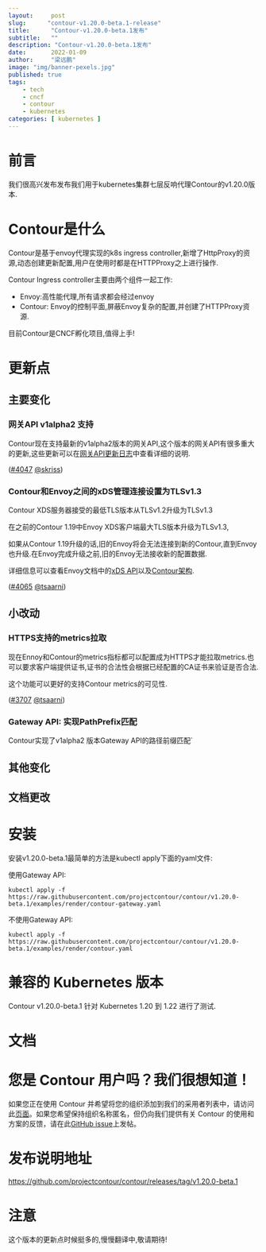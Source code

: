 ```yaml
---
layout:     post 
slug:      "contour-v1.20.0-beta.1-release"
title:      "Contour-v1.20.0-beta.1发布"
subtitle:   ""
description: "Contour-v1.20.0-beta.1发布"
date:       2022-01-09
author:     "梁远鹏"
image: "img/banner-pexels.jpg"
published: true
tags:
    - tech
    - cncf
    - contour
    - kubernetes
categories: [ kubernetes ]
---
```



# 前言 

我们很高兴发布发布我们用于kubernetes集群七层反响代理Contour的v1.20.0版本.  

# Contour是什么

Contour是基于envoy代理实现的k8s ingress controller,新增了HttpProxy的资源,动态创建更新配置,用户在使用时都是在HTTPProxy之上进行操作.  

Contour Ingress controller主要由两个组件一起工作:

- Envoy:高性能代理,所有请求都会经过envoy
- Contour: Envoy的控制平面,屏蔽Envoy复杂的配置,并创建了HTTPProxy资源.  

目前Contour是CNCF孵化项目,值得上手!

# 更新点  

## 主要变化  

### 网关API v1alpha2 支持  
Contour现在支持最新的v1alpha2版本的网关API,这个版本的网关API有很多重大的更新,这些更新可以在[网关API更新日志](https://github.com/kubernetes-sigs/gateway-api/blob/master/CHANGELOG.md)中查看详细的说明.  

([#4047](https://github.com/projectcontour/contour/pull/4047) [@skriss](https://github.com/skriss))

### Contour和Envoy之间的xDS管理连接设置为TLSv1.3  

Contour XDS服务器接受的最低TLS版本从TLSv1.2升级为TLSv1.3  

在之前的Contour 1.19中Envoy XDS客户端最大TLS版本升级为TLSv1.3, 

如果从Contour 1.19升级的话,旧的Envoy将会无法连接到新的Contour,直到Envoy也升级.在Envoy完成升级之前,旧的Envoy无法接收新的配置数据.  

详细信息可以查看Envoy文档中的[xDS API](https://www.envoyproxy.io/docs/envoy/latest/api-docs/xds_protocol)以及[Contour架构](https://projectcontour.io/docs/main/architecture/).  

([#4065](https://github.com/projectcontour/contour/pull/4065) [@tsaarni](https://github.com/tsaarni))



## 小改动  

### HTTPS支持的metrics拉取  

现在Ennoy和Contour的metrics指标都可以配置成为HTTPS才能拉取metrics.也可以要求客户端提供证书,证书的合法性会根据已经配置的CA证书来验证是否合法.  

这个功能可以更好的支持Contour metrics的可见性.  

([#3707](https://github.com/projectcontour/contour/pull/3707) [@tsaarni](https://github.com/tsaarni))


### 
### 
### Gateway API: 实现PathPrefix匹配  

Contour实现了v1alpha2 版本Gateway API的路径前缀匹配`


## 其他变化  

## 文档更改  

# 安装   

安装v1.20.0-beta.1最简单的方法是kubectl apply下面的yaml文件:  

使用Gateway API: 
```shell
kubectl apply -f https://raw.githubusercontent.com/projectcontour/contour/v1.20.0-beta.1/examples/render/contour-gateway.yaml
```  

不使用Gateway API:  
```
kubectl apply -f https://raw.githubusercontent.com/projectcontour/contour/v1.20.0-beta.1/examples/render/contour.yaml
```

# 兼容的 Kubernetes 版本  

Contour v1.20.0-beta.1 针对 Kubernetes 1.20 到 1.22 进行了测试.

# 文档

# 您是 Contour 用户吗？我们很想知道！  

如果您正在使用 Contour 并希望将您的组织添加到我们的采用者列表中，请访问此[页面](https://github.com/projectcontour/contour/blob/main/ADOPTERS.md)。如果您希望保持组织名称匿名，但仍向我们提供有关 Contour 的使用和方案的反馈，请在此[GitHub issue](https://github.com/projectcontour/contour/issues/1269)上发帖。


# 发布说明地址  

https://github.com/projectcontour/contour/releases/tag/v1.20.0-beta.1  

# 注意  

这个版本的更新点时候挺多的,慢慢翻译中,敬请期待!